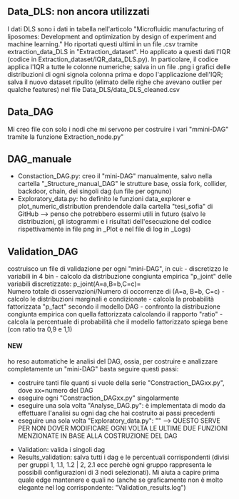 ## Data_DLS: non ancora utilizzati
I dati DLS sono i dati in tabella nell'articolo "Microfluidic manufacturing of liposomes: Development and
optimization by design of experiment and machine learning."
Ho riportati questi ultimi in un file .csv tramite extraction_data_DLS in "Extraction_dataset".
Ho applicato a questi dati l'IQR (codice in Extraction_dataset/IQR_data_DLS.py). In particolare, il codice applica l'IQR a tutte le colonne numeriche;
salva in un file .png i grafici delle distribuzioni di ogni signola colonna prima e dopo l'applicazione dell'IQR; salva il nuovo dataset ripulito 
(elimato delle righe che avevano outlier per qualche features) nel file Data_DLS/data_DLS_cleaned.csv

## Data_DAG
Mi creo file con solo i nodi che mi servono per costruire i vari "mmini-DAG" tramite la funzione Extraction_node.py"

## DAG_manuale
-   Constaction_DAG.py: creo il "mini-DAG" manualmente, salvo nella cartella "_Structure_manual_DAG" le strutture base, ossia fork, collider, backdoor, chain, dei singoli dag (un file per ognuno)
-   Exploratory_data.py: ho definito le funzioni data_explorer e plot_numeric_distribution prendendole dalla cartella "tesi_sofia" di GitHub --> penso che potrebbero essermi utili in futuro (salvo le distribuzioni, gli istogrammi e i risultati dell'esecuzione del codice rispettivamente in file png in _Plot e nel file di log in _Logs)

## Validation_DAG
costruisco un file di validazione per ogni "mini-DAG", in cui:
    - discretizzo le variabili in 4 bin
    - calcolo da distribuzione congiunta empirica "p_joint" delle variabili discretizzate: 
        p_joint(A=a,B=b,C=c)= Numero totale di osservazioni/Numero di occorrenze di (A=a, B=b, C=c)
    - calcolo le distribuzioni marginali e condizionate
    - calcola la probabilità fattorizzata "p_fact" secondo il modello DAG
    - confronto la distribuzione congiunta empirica con quella fattorizzata calcolando il rapporto "ratio"
    - calcola la percentuale di probabilità che il modello fattorizzato spiega bene (con ratio tra 0,9 e 1,1)


#### NEW ######
ho reso automatiche le analisi del DAG, ossia, per costruire e analizzare completamente un "mini-DAG" basta seguire questi passi:
- costruire tanti file quanti si vuole della serie "Constraction_DAGxx.py", dove xx=numero del DAG
- eseguire ogni "Constraction_DAGxx.py" singolarmente
- eseguire una sola volta "Analyse_DAG.py": è implementata di modo da effettuare l'analisi su ogni dag che hai costruito ai passi precedenti
- eseguire una sola volta "Exploratory_data.py": ""
--> QUESTO SERVE PER NON DOVER MODIFICARE OGNI VOLTA LE ULTIME DUE FUNZIONI MENZIONATE IN BASE ALLA COSTRUZIONE DEL DAG

+ Validation: valida i singoli dag
+ Results_validation: salva tutti i dag e le percentuali corrispondenti (divisi per gruppi 1, 1.1, 1.2 | 2, 2.1 ecc perchè ogni gruppo rappresenta le possibili configurazioni di 3 nodi selezionati). Mi aiuta a capire prima quale edge mantenere e quali no (anche se graficamente non è molto elegante nel log corrispondente: "Validation_results.log")
